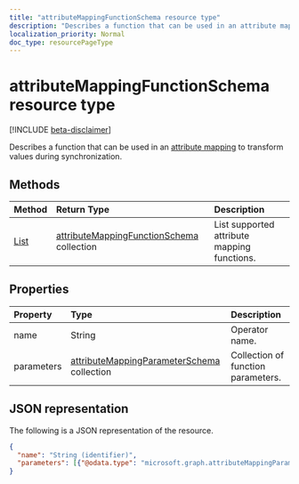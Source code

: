```yaml
---
title: "attributeMappingFunctionSchema resource type"
description: "Describes a function that can be used in an attribute mapping to transform values during synchronization."
localization_priority: Normal
doc_type: resourcePageType
---
```


# attributeMappingFunctionSchema resource type

[!INCLUDE [beta-disclaimer](../../includes/beta-disclaimer.md)]

Describes a function that can be used in an [attribute mapping](synchronization-attributemapping.md) to transform values during synchronization.

## Methods

| Method		   | Return Type	|Description|
|:---------------|:--------|:----------|
|[List](../api/synchronization-synchronizationschema-functions.md) | [attributeMappingFunctionSchema](../resources/synchronization-attributemappingfunctionschema.md) collection|List supported attribute mapping functions.|

## Properties

| Property                   | Type                      | Description    |
|:---------------------------|:-------------------------|:---------------|
|name                        |String                    |Operator name. |
|parameters                  |[attributeMappingParameterSchema](../resources/synchronization-attributemappingparameterschema.md) collection  |Collection of function parameters.|

## JSON representation

The following is a JSON representation of the resource.

<!-- {
  "blockType": "resource",
  "optionalProperties": [

  ],
  "@odata.type": "microsoft.graph.attributeMappingFunctionSchema"
}-->

```json
{
  "name": "String (identifier)",
  "parameters": [{"@odata.type": "microsoft.graph.attributeMappingParameterSchema"}]
}

```

<!-- uuid: 8fcb5dbc-d5aa-4681-8e31-b001d5168d79
2015-10-25 14:57:30 UTC -->
<!--
{
  "type": "#page.annotation",
  "description": "attributeMappingFunctionSchema resource",
  "keywords": "",
  "section": "documentation",
  "tocPath": "",
  "suppressions": [
    "Error: /api-reference/beta/resources/synchronization-attributemappingfunctionschema.md:\r\n      Exception processing links.\r\n    System.ArgumentException: Link Definition was null. Link text: !INCLUDE [beta-disclaimer](../../includes/beta-disclaimer.md)\r\n      at ApiDoctor.Validation.DocFile.get_LinkDestinations()\r\n      at ApiDoctor.Validation.DocSet.ValidateLinks(Boolean includeWarnings, String[] relativePathForFiles, IssueLogger issues, Boolean requireFilenameCaseMatch, Boolean printOrphanedFiles)"
  ]
}
-->
